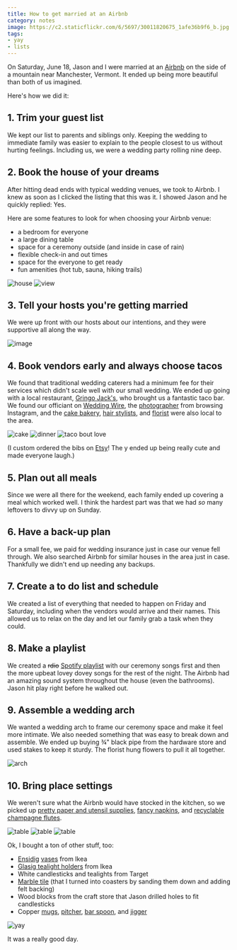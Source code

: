```yaml
---
title: How to get married at an Airbnb
category: notes
image: https://c2.staticflickr.com/6/5697/30011820675_1afe36b9f6_b.jpg
tags:
- yay
- lists
---
```


On Saturday, June 18, Jason and I were married at an [Airbnb](https://www.airbnb.com/) on the side of a mountain near Manchester, Vermont. It ended up being more beautiful than both of us imagined. 

Here's how we did it:

## 1. Trim your guest list 

We kept our list to parents and siblings only. Keeping the wedding to immediate family was easier to explain to the people closest to us without hurting feelings. Including us, we were a wedding party rolling nine deep.

## 2. Book the house of your dreams

After hitting dead ends with typical wedding venues, we took to Airbnb. I knew as soon as I clicked the listing that this was it. I showed Jason and he quickly replied: Yes. 

Here are some features to look for when choosing your Airbnb venue: 

* a bedroom for everyone
* a large dining table
* space for a ceremony outside (and inside in case of rain)
* flexible check-in and out times
* space for the everyone to get ready
* fun amenities (hot tub, sauna, hiking trails)

<div class="photos">
<img src="https://c1.staticflickr.com/9/8445/29977477686_2353970075_b.jpg" class="img-half" alt="house">
<img src="https://c2.staticflickr.com/6/5616/29977473146_c513ac2680_b.jpg" class="img-half" alt="view">
</div>

## 3. Tell your hosts you're getting married

We were up front with our hosts about our intentions, and they were supportive all along the way.

![image](https://cloud.githubusercontent.com/assets/2180540/18972737/5938ee1c-8668-11e6-8319-b0f6b67c11fb.png)

## 4. Book vendors early and always choose tacos

We found that traditional wedding caterers had a minimum fee for their services which didn't scale well with our small wedding. We ended up going with a local restaurant, [Gringo Jack's](http://gringojacks.com/), who brought us a fantastic taco bar. We found our officiant on [Wedding Wire](https://www.weddingwire.com/), the [photographer](http://www.lauraandreaharris.com/) from browsing Instagram, and the [cake bakery](https://www.mothermyricks.com/), [hair stylists](http://thehairretreat.com/), and [florist](http://bondvillebloomist.com/) were also local to the area.

<div class="photos">
<img src="https://c2.staticflickr.com/6/5697/30011820675_1afe36b9f6_b.jpg" class="img-half" alt="cake">
<img src="https://c1.staticflickr.com/9/8579/29384932453_4d83b74995_b.jpg" class="img-half" alt="dinner">
<img src="https://c1.staticflickr.com/9/8403/29383862024_cceeff9ec0_b.jpg" alt="taco bout love">
</div>

(I custom ordered the bibs on [Etsy](https://www.etsy.com/shop/SipHipHooray)! The y ended up being really cute and made everyone laugh.)

## 5. Plan out all meals

Since we were all there for the weekend, each family ended up covering a meal which worked well. I think the hardest part was that we had *so* many leftovers to divvy up on Sunday.

## 6. Have a back-up plan

For a small fee, we paid for wedding insurance just in case our venue fell through. We also searched Airbnb for similar houses in the area just in case. Thankfully we didn't end up needing any backups.

## 7. Create a to do list and schedule

We created a list of everything that needed to happen on Friday and Saturday, including when the vendors would arrive and their names. This allowed us to relax on the day and let our family grab a task when they could.

## 8. Make a playlist

We created a ~~rdio~~ [Spotify playlist](https://open.spotify.com/user/katydecorah/playlist/6xPm2b74Rrdl7ipRpg58Mo) with our ceremony songs first and then the more upbeat lovey dovey songs for the rest of the night. The Airbnb had an amazing sound system throughout the house (even the bathrooms). Jason hit play right before he walked out.

## 9. Assemble a wedding arch

We wanted a wedding arch to frame our ceremony space and make it feel more intimate. We also needed something that was easy to break down and assemble. We ended up buying &frac34;" black pipe from the hardware store and used stakes to keep it sturdy. The florist hung flowers to pull it all together.

<div class="photos">
<img src="https://c1.staticflickr.com/9/8668/29383984304_bbca0fa9e1_b.jpg" alt="arch">
</div>

## 10. Bring place settings 

We weren't sure what the Airbnb would have stocked in the kitchen, so we picked up [pretty paper and utensil supplies](https://harlowandgrey.com/collections/goddess), [fancy napkins](http://amzn.to/2cEPtJE), and [recyclable champagne flutes](http://amzn.to/2cF3geA).

<div class="photos">
<img src="https://c2.staticflickr.com/6/5042/30011729305_1c73a6cd44_b.jpg" class="img-half" alt="table">
<img src="https://c2.staticflickr.com/6/5328/29717719470_f6e35b31d1_b.jpg" class="img-half" alt="table">
<img src="https://c2.staticflickr.com/6/5268/29383830844_f790ff2575_b.jpg" alt="table">
</div>

Ok, I bought a ton of other stuff, too:

* [Ensidig](http://www.ikea.com/us/en/catalog/products/10239888/) [vases](http://www.ikea.com/us/en/catalog/products/40233149/) from Ikea
* [Glasig tealight holders](http://www.ikea.com/us/en/catalog/products/00259141/) from Ikea
* White candlesticks and tealights from Target
* [Marble tile](http://amzn.to/2cEPXjb) (that I turned into coasters by sanding them down and adding felt backing)
* Wood blocks from the craft store that Jason drilled holes to fit candlesticks
* Copper [mugs](http://amzn.to/2dq4vyZ), [pitcher](http://www.potterybarn.com/products/copper-cocktail-pitcher/), [bar spoon](http://amzn.to/2daXach), and [jigger](http://amzn.to/2daXach)

<div class="photos">
<img src="https://c2.staticflickr.com/6/5814/29384992913_bd0b4d812e_b.jpg" alt="yay">
</div>

It was a really good day.
